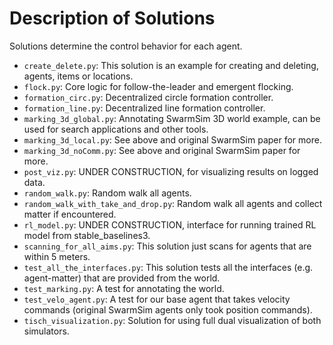 # Description of Solutions

Solutions determine the control behavior for each agent.
- `create_delete.py`: This solution is an example for creating and deleting, agents, items or locations.
- `flock.py`: Core logic for follow-the-leader and emergent flocking.
- `formation_circ.py`: Decentralized circle formation controller.
- `formation_line.py`: Decentralized line formation controller.
- `marking_3d_global.py`: Annotating SwarmSim 3D world example, can be used for search applications and other tools.
- `marking_3d_local.py`: See above and original SwarmSim paper for more.
- `marking_3d_noComm.py`: See above and original SwarmSim paper for more.
- `post_viz.py`: UNDER CONSTRUCTION, for visualizing results on logged data.
- `random_walk.py`: Random walk all agents.
- `random_walk_with_take_and_drop.py`: Random walk all agents and collect matter if encountered.
- `rl_model.py`: UNDER CONSTRUCTION, interface for running trained RL model from stable_baselines3.
- `scanning_for_all_aims.py`: This solution just scans for agents that are within 5 meters.
- `test_all_the_interfaces.py`: This solution tests all the interfaces (e.g. agent-matter) that are provided from the world.
- `test_marking.py`: A test for annotating the world.
- `test_velo_agent.py`: A test for our base agent that takes velocity commands (original SwarmSim agents only took position commands).
- `tisch_visualization.py`: Solution for using full dual visualization of both simulators.
